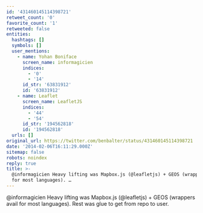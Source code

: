 ```yaml
---
id: '431460145114398721'
retweet_count: '0'
favorite_count: '1'
retweeted: false
entities:
  hashtags: []
  symbols: []
  user_mentions:
    - name: Yohan Boniface
      screen_name: informagicien
      indices:
        - '0'
        - '14'
      id_str: '63831912'
      id: '63831912'
    - name: Leaflet
      screen_name: LeafletJS
      indices:
        - '44'
        - '54'
      id_str: '194562818'
      id: '194562818'
  urls: []
original_url: https://twitter.com/benbalter/status/431460145114398721
date: '2014-02-06T16:11:29.000Z'
sitemap: false
robots: noindex
reply: true
title: >-
  @informagicien Heavy lifting was Mapbox.js (@leafletjs) + GEOS (wrappers avail
  for most languages). …
---
```


@informagicien Heavy lifting was Mapbox.js (@leafletjs) + GEOS (wrappers avail for most languages). Rest was glue to get from repo to user.